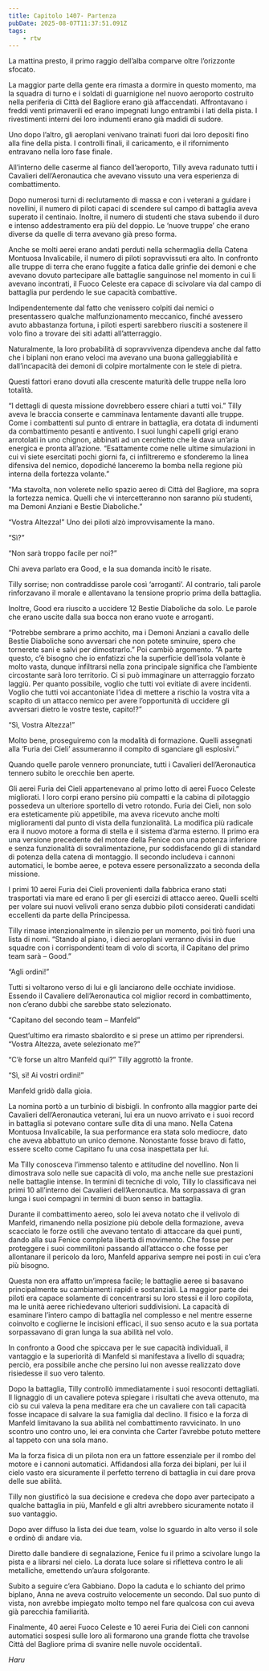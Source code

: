 ```yaml
---
title: Capitolo 1407- Partenza
pubDate: 2025-08-07T11:37:51.091Z
tags:
    - rtw
---
```



La mattina presto, il primo raggio dell’alba comparve oltre l’orizzonte sfocato.


La maggior parte della gente era rimasta a dormire in questo momento, ma la squadra di turno e i soldati di guarnigione nel nuovo aeroporto costruito nella periferia di Città del Bagliore erano già affaccendati. Affrontavano i freddi venti primaverili ed erano impegnati lungo entrambi i lati della pista. I rivestimenti interni dei loro indumenti erano già madidi di sudore.


Uno dopo l’altro, gli aeroplani venivano trainati fuori dai loro depositi fino alla fine della pista. I controlli finali, il caricamento, e il rifornimento entravano nella loro fase finale.


All’interno delle caserme al fianco dell’aeroporto, Tilly aveva radunato tutti i Cavalieri dell’Aeronautica che avevano vissuto una vera esperienza di combattimento.


Dopo numerosi turni di reclutamento di massa e con i veterani a guidare i novellini, il numero di piloti capaci di scendere sul campo di battaglia aveva superato il centinaio. Inoltre, il numero di studenti che stava subendo il duro e intenso addestramento era più del doppio. Le ‘nuove truppe’ che erano diverse da quelle di terra avevano già preso forma.


Anche se molti aerei erano andati perduti nella schermaglia della Catena Montuosa Invalicabile, il numero di piloti sopravvissuti era alto. In confronto alle truppe di terra che erano fuggite a fatica dalle grinfie dei demoni e che avevano dovuto partecipare alle battaglie sanguinose nel momento in cui li avevano incontrati, il Fuoco Celeste era capace di scivolare via dal campo di battaglia pur perdendo le sue capacità combattive.


Indipendentemente dal fatto che venissero colpiti dai nemici o presentassero qualche malfunzionamento meccanico, finché avessero avuto abbastanza fortuna, i piloti esperti sarebbero riusciti a sostenere il volo fino a trovare dei siti adatti all’atterraggio.


Naturalmente, la loro probabilità di sopravvivenza dipendeva anche dal fatto che i biplani non erano veloci ma avevano una buona galleggiabilità e dall’incapacità dei demoni di colpire mortalmente con le stele di pietra.


Questi fattori erano dovuti alla crescente maturità delle truppe nella loro totalità.


“I dettagli di questa missione dovrebbero essere chiari a tutti voi.” Tilly aveva le braccia conserte e camminava lentamente davanti alle truppe. Come i combattenti sul punto di entrare in battaglia, era dotata di indumenti da combattimento pesanti e antivento. I suoi lunghi capelli grigi erano arrotolati in uno chignon, abbinati ad un cerchietto che le dava un’aria energica e pronta all’azione. “Esattamente come nelle ultime simulazioni in cui vi siete esercitati pochi giorni fa, ci infiltreremo e sfonderemo la linea difensiva del nemico, dopodiché lanceremo la bomba nella regione più interna della fortezza volante.”


“Ma stavolta, non volerete nello spazio aereo di Città del Bagliore, ma sopra la fortezza nemica. Quelli che vi intercetteranno non saranno più studenti, ma Demoni Anziani e Bestie Diaboliche.”


“Vostra Altezza!” Uno dei piloti alzò improvvisamente la mano.


“Sì?”


“Non sarà troppo facile per noi?”


Chi aveva parlato era Good, e la sua domanda incitò le risate.


Tilly sorrise; non contraddisse parole così ‘arroganti’. Al contrario, tali parole rinforzavano il morale e allentavano la tensione proprio prima della battaglia.


Inoltre, Good era riuscito a uccidere 12 Bestie Diaboliche da solo. Le parole che erano uscite dalla sua bocca non erano vuote e arroganti.


“Potrebbe sembrare a primo acchito, ma i Demoni Anziani a cavallo delle Bestie Diaboliche sono avversari che non potete sminuire, spero che tornerete sani e salvi per dimostrarlo.” Poi cambiò argomento. “A parte questo, c’è bisogno che io enfatizzi che la superficie dell’isola volante è molto vasta, dunque infiltrarsi nella zona principale significa che l’ambiente circostante sarà loro territorio. Ci si può immaginare un atterraggio forzato laggiù. Per quanto possibile, voglio che tutti voi evitiate di avere incidenti. Voglio che tutti voi accantoniate l’idea di mettere a rischio la vostra vita a scapito di un attacco nemico per avere l’opportunità di uccidere gli avversari dietro le vostre teste, capito!?”


“Sì, Vostra Altezza!”


Molto bene, proseguiremo con la modalità di formazione. Quelli assegnati alla ‘Furia dei Cieli’ assumeranno il compito di sganciare gli esplosivi.”


Quando quelle parole vennero pronunciate, tutti i Cavalieri dell’Aeronautica tennero subito le orecchie ben aperte.


Gli aerei Furia dei Cieli appartenevano al primo lotto di aerei Fuoco Celeste migliorati. I loro corpi erano persino più compatti e la cabina di pilotaggio possedeva un ulteriore sportello di vetro rotondo. Furia dei Cieli, non solo era esteticamente più appetibile, ma aveva ricevuto anche molti miglioramenti dal punto di vista della funzionalità. La modifica più radicale era il nuovo motore a forma di stella e il sistema d’arma esterno. Il primo era una versione precedente del motore della Fenice con una potenza inferiore e senza funzionalità di sovralimentazione, pur soddisfacendo gli di standard di potenza della catena di montaggio. Il secondo includeva i cannoni automatici, le bombe aeree, e poteva essere personalizzato a seconda della missione.


I primi 10 aerei Furia dei Cieli provenienti dalla fabbrica erano stati trasportati via mare ed erano lì per gli esercizi di attacco aereo. Quelli scelti per volare sui nuovi velivoli erano senza dubbio piloti considerati candidati eccellenti da parte della Principessa.


Tilly rimase intenzionalmente in silenzio per un momento, poi tirò fuori una lista di nomi. “Stando al piano, i dieci aeroplani verranno divisi in due squadre con i corrispondenti team di volo di scorta, il Capitano del primo team sarà – Good.”


“Agli ordini!”


Tutti si voltarono verso di lui e gli lanciarono delle occhiate invidiose. Essendo il Cavaliere dell’Aeronautica col miglior record in combattimento, non c’erano dubbi che sarebbe stato selezionato.


“Capitano del secondo team – Manfeld”


Quest’ultimo era rimasto sbalordito e si prese un attimo per riprendersi. “Vostra Altezza, avete selezionato me?”


“C’è forse un altro Manfeld qui?” Tilly aggrottò la fronte.


“Sì, sì! Ai vostri ordini!”


Manfeld gridò dalla gioia.


La nomina portò a un turbinio di bisbigli. In confronto alla maggior parte dei Cavalieri dell’Aeronautica veterani, lui era un nuovo arrivato e i suoi record in battaglia si potevano contare sulle dita di una mano. Nella Catena Montuosa Invalicabile, la sua performance era stata solo mediocre, dato che aveva abbattuto un unico demone. Nonostante fosse bravo di fatto, essere scelto come Capitano fu una cosa inaspettata per lui.


Ma Tilly conosceva l’immenso talento e attitudine del novellino. Non li dimostrava solo nelle sue capacità di volo, ma anche nelle sue prestazioni nelle battaglie intense. In termini di tecniche di volo, Tilly lo classificava nei primi 10 all’interno dei Cavalieri dell’Aeronautica. Ma sorpassava di gran lunga i suoi compagni in termini di buon senso in battaglia.


Durante il combattimento aereo, solo lei aveva notato che il velivolo di Manfeld, rimanendo nella posizione più debole della formazione, aveva scacciato le forze ostili che avevano tentato di attaccare da quei punti, dando alla sua Fenice completa libertà di movimento. Che fosse per proteggere i suoi commilitoni passando all’attacco o che fosse per allontanare il pericolo da loro, Manfeld appariva sempre nei posti in cui c’era più bisogno.


Questa non era affatto un’impresa facile; le battaglie aeree si basavano principalmente su cambiamenti rapidi e sostanziali. La maggior parte dei piloti era capace solamente di concentrarsi su loro stessi e il loro copilota, ma le unità aeree richiedevano ulteriori suddivisioni. La capacità di esaminare l’intero campo di battaglia nel complesso e nel mentre esserne coinvolto e coglierne le incisioni efficaci, il suo senso acuto e la sua portata sorpassavano di gran lunga la sua abilità nel volo.


In confronto a Good che spiccava per le sue capacità individuali, il vantaggio e la superiorità di Manfeld si manifestava a livello di squadra; perciò, era possibile anche che persino lui non avesse realizzato dove risiedesse il suo vero talento.


Dopo la battaglia, Tilly controllò immediatamente i suoi resoconti dettagliati. Il lignaggio di un cavaliere poteva spiegare i risultati che aveva ottenuto, ma ciò su cui valeva la pena meditare era che un cavaliere con tali capacità fosse incapace di salvare la sua famiglia dal declino. Il fisico e la forza di Manfeld limitavano la sua abilità nel combattimento ravvicinato. In uno scontro uno contro uno, lei era convinta che Carter l’avrebbe potuto mettere al tappeto con una sola mano.


Ma la forza fisica di un pilota non era un fattore essenziale per il rombo del motore e i cannoni automatici. Affidandosi alla forza dei biplani, per lui il cielo vasto era sicuramente il perfetto terreno di battaglia in cui dare prova delle sue abilità.


Tilly non giustificò la sua decisione e credeva che dopo aver partecipato a qualche battaglia in più, Manfeld e gli altri avrebbero sicuramente notato il suo vantaggio.


Dopo aver diffuso la lista dei due team, volse lo sguardo in alto verso il sole e ordinò di andare via.


Diretto dalle bandiere di segnalazione, Fenice fu il primo a scivolare lungo la pista e a librarsi nel cielo. La dorata luce solare si rifletteva contro le ali metalliche, emettendo un’aura sfolgorante.


Subito a seguire c’era Gabbiano. Dopo la caduta e lo schianto del primo biplano, Anna ne aveva costruito velocemente un secondo. Dal suo punto di vista, non avrebbe impiegato molto tempo nel fare qualcosa con cui aveva già parecchia familiarità.


Finalmente, 40 aerei Fuoco Celeste e 10 aerei Furia dei Cieli con cannoni automatici sospesi sulle loro ali formarono una grande flotta che travolse Città del Bagliore prima di svanire nelle nuvole occidentali.


<em>Haru</em>




                                


                                



